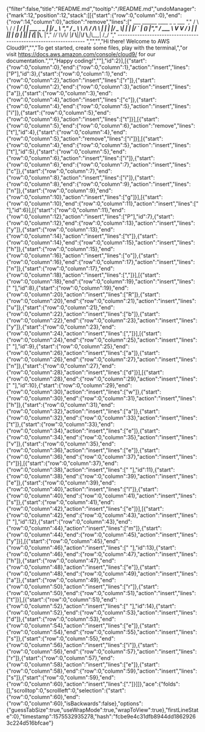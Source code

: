 {"filter":false,"title":"README.md","tooltip":"/README.md","undoManager":{"mark":12,"position":12,"stack":[[{"start":{"row":0,"column":0},"end":{"row":14,"column":0},"action":"remove","lines":["         ___        ______     ____ _                 _  ___  ","        / \\ \\      / / ___|   / ___| | ___  _   _  __| |/ _ \\ ","       / _ \\ \\ /\\ / /\\___ \\  | |   | |/ _ \\| | | |/ _` | (_) |","      / ___ \\ V  V /  ___) | | |___| | (_) | |_| | (_| |\\__, |","     /_/   \\_\\_/\\_/  |____/   \\____|_|\\___/ \\__,_|\\__,_|  /_/ "," ----------------------------------------------------------------- ","","","Hi there! Welcome to AWS Cloud9!","","To get started, create some files, play with the terminal,","or visit https://docs.aws.amazon.com/console/cloud9/ for our documentation.","","Happy coding!",""],"id":2}],[{"start":{"row":0,"column":0},"end":{"row":0,"column":1},"action":"insert","lines":["P"],"id":3},{"start":{"row":0,"column":1},"end":{"row":0,"column":2},"action":"insert","lines":["r"]},{"start":{"row":0,"column":2},"end":{"row":0,"column":3},"action":"insert","lines":["a"]},{"start":{"row":0,"column":3},"end":{"row":0,"column":4},"action":"insert","lines":["c"]},{"start":{"row":0,"column":4},"end":{"row":0,"column":5},"action":"insert","lines":["i"]},{"start":{"row":0,"column":5},"end":{"row":0,"column":6},"action":"insert","lines":["t"]}],[{"start":{"row":0,"column":5},"end":{"row":0,"column":6},"action":"remove","lines":["t"],"id":4},{"start":{"row":0,"column":4},"end":{"row":0,"column":5},"action":"remove","lines":["i"]}],[{"start":{"row":0,"column":4},"end":{"row":0,"column":5},"action":"insert","lines":["t"],"id":5},{"start":{"row":0,"column":5},"end":{"row":0,"column":6},"action":"insert","lines":["i"]},{"start":{"row":0,"column":6},"end":{"row":0,"column":7},"action":"insert","lines":["c"]},{"start":{"row":0,"column":7},"end":{"row":0,"column":8},"action":"insert","lines":["i"]},{"start":{"row":0,"column":8},"end":{"row":0,"column":9},"action":"insert","lines":["n"]},{"start":{"row":0,"column":9},"end":{"row":0,"column":10},"action":"insert","lines":["g"]}],[{"start":{"row":0,"column":10},"end":{"row":0,"column":11},"action":"insert","lines":[" "],"id":6}],[{"start":{"row":0,"column":11},"end":{"row":0,"column":12},"action":"insert","lines":["P"],"id":7},{"start":{"row":0,"column":12},"end":{"row":0,"column":13},"action":"insert","lines":["y"]},{"start":{"row":0,"column":13},"end":{"row":0,"column":14},"action":"insert","lines":["t"]},{"start":{"row":0,"column":14},"end":{"row":0,"column":15},"action":"insert","lines":["h"]},{"start":{"row":0,"column":15},"end":{"row":0,"column":16},"action":"insert","lines":["o"]},{"start":{"row":0,"column":16},"end":{"row":0,"column":17},"action":"insert","lines":["n"]},{"start":{"row":0,"column":17},"end":{"row":0,"column":18},"action":"insert","lines":[","]}],[{"start":{"row":0,"column":18},"end":{"row":0,"column":19},"action":"insert","lines":[" "],"id":8},{"start":{"row":0,"column":19},"end":{"row":0,"column":20},"action":"insert","lines":["R"]},{"start":{"row":0,"column":20},"end":{"row":0,"column":21},"action":"insert","lines":["u"]},{"start":{"row":0,"column":21},"end":{"row":0,"column":22},"action":"insert","lines":["b"]},{"start":{"row":0,"column":22},"end":{"row":0,"column":23},"action":"insert","lines":["y"]},{"start":{"row":0,"column":23},"end":{"row":0,"column":24},"action":"insert","lines":[","]}],[{"start":{"row":0,"column":24},"end":{"row":0,"column":25},"action":"insert","lines":[" "],"id":9},{"start":{"row":0,"column":25},"end":{"row":0,"column":26},"action":"insert","lines":["a"]},{"start":{"row":0,"column":26},"end":{"row":0,"column":27},"action":"insert","lines":["n"]},{"start":{"row":0,"column":27},"end":{"row":0,"column":28},"action":"insert","lines":["d"]}],[{"start":{"row":0,"column":28},"end":{"row":0,"column":29},"action":"insert","lines":[" "],"id":10},{"start":{"row":0,"column":29},"end":{"row":0,"column":30},"action":"insert","lines":["w"]},{"start":{"row":0,"column":30},"end":{"row":0,"column":31},"action":"insert","lines":["h"]},{"start":{"row":0,"column":31},"end":{"row":0,"column":32},"action":"insert","lines":["a"]},{"start":{"row":0,"column":32},"end":{"row":0,"column":33},"action":"insert","lines":["t"]},{"start":{"row":0,"column":33},"end":{"row":0,"column":34},"action":"insert","lines":["e"]},{"start":{"row":0,"column":34},"end":{"row":0,"column":35},"action":"insert","lines":["v"]},{"start":{"row":0,"column":35},"end":{"row":0,"column":36},"action":"insert","lines":["e"]},{"start":{"row":0,"column":36},"end":{"row":0,"column":37},"action":"insert","lines":["r"]}],[{"start":{"row":0,"column":37},"end":{"row":0,"column":38},"action":"insert","lines":[" "],"id":11},{"start":{"row":0,"column":38},"end":{"row":0,"column":39},"action":"insert","lines":["e"]},{"start":{"row":0,"column":39},"end":{"row":0,"column":40},"action":"insert","lines":["l"]},{"start":{"row":0,"column":40},"end":{"row":0,"column":41},"action":"insert","lines":["s"]},{"start":{"row":0,"column":41},"end":{"row":0,"column":42},"action":"insert","lines":["e"]}],[{"start":{"row":0,"column":42},"end":{"row":0,"column":43},"action":"insert","lines":[" "],"id":12},{"start":{"row":0,"column":43},"end":{"row":0,"column":44},"action":"insert","lines":["m"]},{"start":{"row":0,"column":44},"end":{"row":0,"column":45},"action":"insert","lines":["y"]}],[{"start":{"row":0,"column":45},"end":{"row":0,"column":46},"action":"insert","lines":[" "],"id":13},{"start":{"row":0,"column":46},"end":{"row":0,"column":47},"action":"insert","lines":["h"]},{"start":{"row":0,"column":47},"end":{"row":0,"column":48},"action":"insert","lines":["e"]},{"start":{"row":0,"column":48},"end":{"row":0,"column":49},"action":"insert","lines":["a"]},{"start":{"row":0,"column":49},"end":{"row":0,"column":50},"action":"insert","lines":["r"]},{"start":{"row":0,"column":50},"end":{"row":0,"column":51},"action":"insert","lines":["t"]}],[{"start":{"row":0,"column":51},"end":{"row":0,"column":52},"action":"insert","lines":[" "],"id":14},{"start":{"row":0,"column":52},"end":{"row":0,"column":53},"action":"insert","lines":["d"]},{"start":{"row":0,"column":53},"end":{"row":0,"column":54},"action":"insert","lines":["e"]},{"start":{"row":0,"column":54},"end":{"row":0,"column":55},"action":"insert","lines":["s"]},{"start":{"row":0,"column":55},"end":{"row":0,"column":56},"action":"insert","lines":["i"]},{"start":{"row":0,"column":56},"end":{"row":0,"column":57},"action":"insert","lines":["r"]},{"start":{"row":0,"column":57},"end":{"row":0,"column":58},"action":"insert","lines":["e"]},{"start":{"row":0,"column":58},"end":{"row":0,"column":59},"action":"insert","lines":["s"]},{"start":{"row":0,"column":59},"end":{"row":0,"column":60},"action":"insert","lines":["."]}]]},"ace":{"folds":[],"scrolltop":0,"scrollleft":0,"selection":{"start":{"row":0,"column":60},"end":{"row":0,"column":60},"isBackwards":false},"options":{"guessTabSize":true,"useWrapMode":true,"wrapToView":true},"firstLineState":0},"timestamp":1575532935278,"hash":"fcbe9e4c31dfb8944dd18629263c224d516bfcae"}